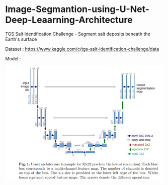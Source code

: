 # Image-Segmantion-using-U-Net-Deep-Leaarning-Architecture
TGS Salt Identification Challenge - Segment salt deposits beneath the Earth's surface

Dataset : https://www.kaggle.com/c/tgs-salt-identification-challenge/data

Model :

![unet](https://github.com/sunilpankaj/Image-Segmantion-using-U-Net-Deep-Leaarning-Architecture/blob/master/U-Net.PNG)

